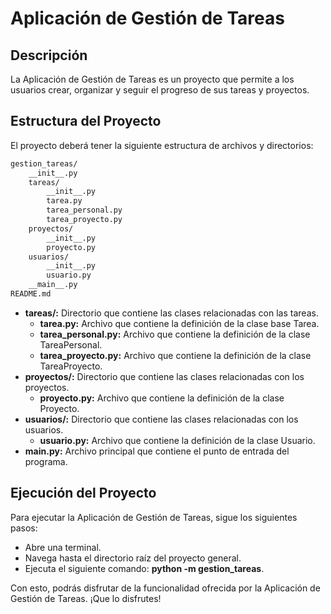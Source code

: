# Aplicación de Gestión de Tareas

## Descripción

La Aplicación de Gestión de Tareas es un proyecto que permite a los usuarios crear, organizar y seguir el progreso de sus tareas y proyectos.

## Estructura del Proyecto

El proyecto deberá tener la siguiente estructura de archivos y directorios:

``` markdown
gestion_tareas/
    __init__.py
    tareas/
        __init__.py
        tarea.py
        tarea_personal.py
        tarea_proyecto.py
    proyectos/
        __init__.py
        proyecto.py
    usuarios/
        __init__.py
        usuario.py
    __main__.py
README.md
```
- **tareas/:** Directorio que contiene las clases relacionadas con las tareas.
  - **tarea.py:** Archivo que contiene la definición de la clase base Tarea.
  - **tarea_personal.py:** Archivo que contiene la definición de la clase TareaPersonal.
  - **tarea_proyecto.py:** Archivo que contiene la definición de la clase TareaProyecto.
- **proyectos/:** Directorio que contiene las clases relacionadas con los proyectos.
  - **proyecto.py:** Archivo que contiene la definición de la clase Proyecto.
- **usuarios/:** Directorio que contiene las clases relacionadas con los usuarios.
  - **usuario.py:** Archivo que contiene la definición de la clase Usuario.
- **__main__.py:** Archivo principal que contiene el punto de entrada del programa.

## Ejecución del Proyecto

Para ejecutar la Aplicación de Gestión de Tareas, sigue los siguientes pasos:

- Abre una terminal.
- Navega hasta el directorio raíz del proyecto general.
- Ejecuta el siguiente comando: **python -m gestion_tareas**.

Con esto, podrás disfrutar de la funcionalidad ofrecida por la Aplicación de Gestión de Tareas. ¡Que lo disfrutes!